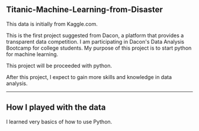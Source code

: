 ## Titanic-Machine-Learning-from-Disaster
This data is initially from Kaggle.com. 

This is the first project suggested from Dacon, a platform that provides a transparent data competition. I am participating in Dacon's Data Analysis Bootcamp for college students. My purpose of this project is to start python for machine learning. 

This project will be proceeded with python.

After this project, I expect to gain more skills and knowledge in data analysis.

--------------------------------------------------------------------------------------------------
## How I played with the data
I learned very basics of how to use Python.
